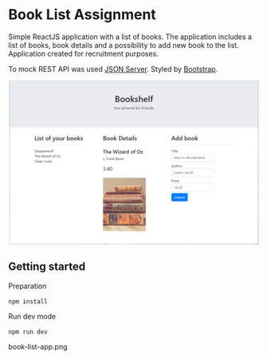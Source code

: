 # Book List Assignment

Simple ReactJS application with a list of books. The application includes a list of books, book details and a possibility to add new book to the list. Application created for recruitment purposes.

To mock REST API was used [JSON Server](https://github.com/typicode/json-server). 
Styled by [Bootstrap](https://getbootstrap.com/). 

   <p align="center">
      <img width="500px" src="https://raw.githubusercontent.com/wroclawianka/book-list-assignment/master/book-list-app.png"/>
   </p>

## Getting started

Preparation
```
npm install
```

Run dev mode
```
npm run dev
```


book-list-app.png
